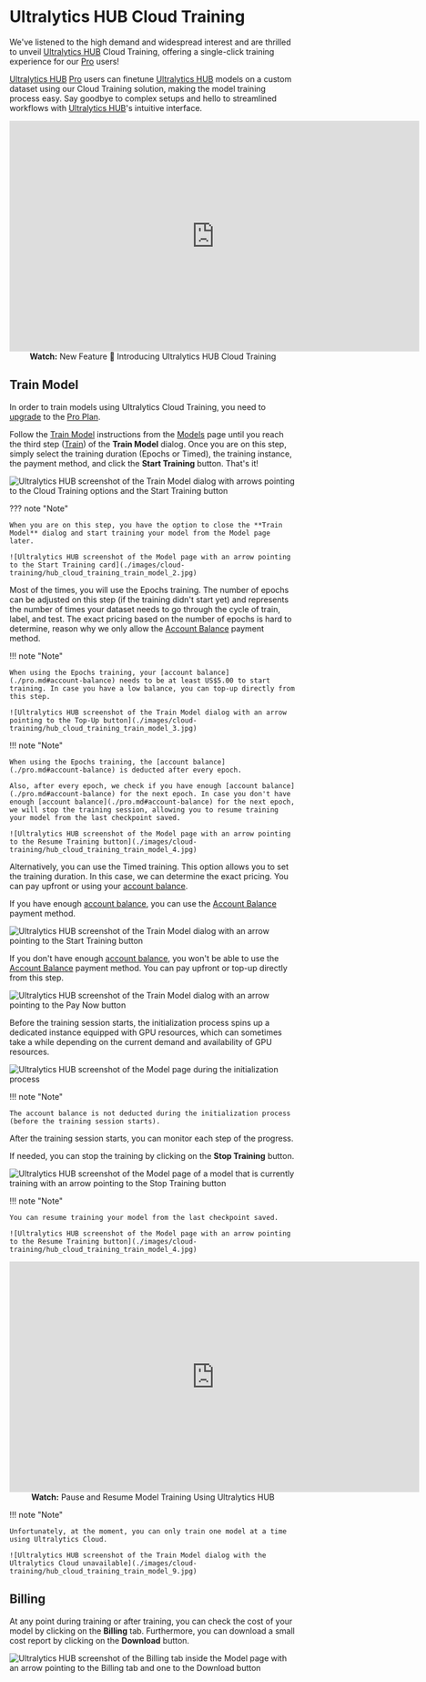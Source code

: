 # Ultralytics HUB Cloud Training

We've listened to the high demand and widespread interest and are thrilled to unveil [Ultralytics HUB](https://bit.ly/ultralytics_hub) Cloud Training, offering a single-click training experience for our [Pro](./pro.md) users!

[Ultralytics HUB](https://bit.ly/ultralytics_hub) [Pro](./pro.md) users can finetune [Ultralytics HUB](https://bit.ly/ultralytics_hub) models on a custom dataset using our Cloud Training solution, making the model training process easy. Say goodbye to complex setups and hello to streamlined workflows with [Ultralytics HUB](https://bit.ly/ultralytics_hub)'s intuitive interface.

<p align="center">
  <iframe loading="lazy" width="720" height="405" src="https://www.youtube.com/embed/ie3vLUDNYZo"
    title="YouTube video player" frameborder="0"
    allow="accelerometer; autoplay; clipboard-write; encrypted-media; gyroscope; picture-in-picture; web-share"
    allowfullscreen>
  </iframe>
  <br>
  <strong>Watch:</strong> New Feature 🌟 Introducing Ultralytics HUB Cloud Training
</p>

## Train Model

In order to train models using Ultralytics Cloud Training, you need to [upgrade](./pro.md#upgrade) to the [Pro Plan](./pro.md).

Follow the [Train Model](./models.md#train-model) instructions from the [Models](./models.md) page until you reach the third step ([Train](./models.md#3-train)) of the **Train Model** dialog. Once you are on this step, simply select the training duration (Epochs or Timed), the training instance, the payment method, and click the **Start Training** button. That's it!

![Ultralytics HUB screenshot of the Train Model dialog with arrows pointing to the Cloud Training options and the Start Training button](./images/cloud-training/hub_cloud_training_train_model_1.jpg)

??? note "Note"

    When you are on this step, you have the option to close the **Train Model** dialog and start training your model from the Model page later.

    ![Ultralytics HUB screenshot of the Model page with an arrow pointing to the Start Training card](./images/cloud-training/hub_cloud_training_train_model_2.jpg)

Most of the times, you will use the Epochs training. The number of epochs can be adjusted on this step (if the training didn't start yet) and represents the number of times your dataset needs to go through the cycle of train, label, and test. The exact pricing based on the number of epochs is hard to determine, reason why we only allow the [Account Balance](./pro.md#account-balance) payment method.

!!! note "Note"

    When using the Epochs training, your [account balance](./pro.md#account-balance) needs to be at least US$5.00 to start training. In case you have a low balance, you can top-up directly from this step.

    ![Ultralytics HUB screenshot of the Train Model dialog with an arrow pointing to the Top-Up button](./images/cloud-training/hub_cloud_training_train_model_3.jpg)

!!! note "Note"

    When using the Epochs training, the [account balance](./pro.md#account-balance) is deducted after every epoch.

    Also, after every epoch, we check if you have enough [account balance](./pro.md#account-balance) for the next epoch. In case you don't have enough [account balance](./pro.md#account-balance) for the next epoch, we will stop the training session, allowing you to resume training your model from the last checkpoint saved.

    ![Ultralytics HUB screenshot of the Model page with an arrow pointing to the Resume Training button](./images/cloud-training/hub_cloud_training_train_model_4.jpg)

Alternatively, you can use the Timed training. This option allows you to set the training duration. In this case, we can determine the exact pricing. You can pay upfront or using your [account balance](./pro.md#account-balance).

If you have enough [account balance](./pro.md#account-balance), you can use the [Account Balance](./pro.md#account-balance) payment method.

![Ultralytics HUB screenshot of the Train Model dialog with an arrow pointing to the Start Training button](./images/cloud-training/hub_cloud_training_train_model_5.jpg)

If you don't have enough [account balance](./pro.md#account-balance), you won't be able to use the [Account Balance](./pro.md#account-balance) payment method. You can pay upfront or top-up directly from this step.

![Ultralytics HUB screenshot of the Train Model dialog with an arrow pointing to the Pay Now button](./images/cloud-training/hub_cloud_training_train_model_6.jpg)

Before the training session starts, the initialization process spins up a dedicated instance equipped with GPU resources, which can sometimes take a while depending on the current demand and availability of GPU resources.

![Ultralytics HUB screenshot of the Model page during the initialization process](./images/cloud-training/hub_cloud_training_train_model_7.jpg)

!!! note "Note"

    The account balance is not deducted during the initialization process (before the training session starts).

After the training session starts, you can monitor each step of the progress.

If needed, you can stop the training by clicking on the **Stop Training** button.

![Ultralytics HUB screenshot of the Model page of a model that is currently training with an arrow pointing to the Stop Training button](./images/cloud-training/hub_cloud_training_train_model_8.jpg)

!!! note "Note"

    You can resume training your model from the last checkpoint saved.

    ![Ultralytics HUB screenshot of the Model page with an arrow pointing to the Resume Training button](./images/cloud-training/hub_cloud_training_train_model_4.jpg)

<p align="center">
  <iframe loading="lazy" width="720" height="405" src="https://www.youtube.com/embed/H3qL8ImCSV8"
    title="YouTube video player" frameborder="0"
    allow="accelerometer; autoplay; clipboard-write; encrypted-media; gyroscope; picture-in-picture; web-share"
    allowfullscreen>
  </iframe>
  <br>
  <strong>Watch:</strong> Pause and Resume Model Training Using Ultralytics HUB
</p>

!!! note "Note"

    Unfortunately, at the moment, you can only train one model at a time using Ultralytics Cloud.

    ![Ultralytics HUB screenshot of the Train Model dialog with the Ultralytics Cloud unavailable](./images/cloud-training/hub_cloud_training_train_model_9.jpg)

## Billing

At any point during training or after training, you can check the cost of your model by clicking on the **Billing** tab. Furthermore, you can download a small cost report by clicking on the **Download** button.

![Ultralytics HUB screenshot of the Billing tab inside the Model page with an arrow pointing to the Billing tab and one to the Download button](./images/cloud-training/hub_cloud_training_billing_1.jpg)
